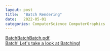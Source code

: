 ```yaml
---
layout: post
title:  "Batch Rendering"
date:   2022-05-01
categories: ComputerScience ComputerGraphics
---
```


[BatchBatchBatch.pdf](https://www.nvidia.com/docs/IO/8228/BatchBatchBatch.pdf),           
[Batch! Let's take a look at Batching!](https://www.slideshare.net/ozlael/unite-seoul-2016-60714130)      